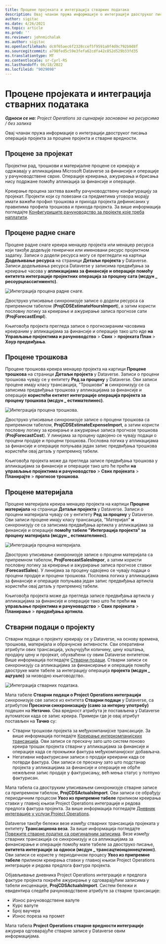 ```yaml
---
title: Процене пројеката и интеграција стварних података
description: Овај чланак пружа информације о интеграцији двоструког писања операција пројекта за процене пројекта и стварне вредности.
author: sigitac
ms.date: 4/26/2021
ms.topic: article
ms.prod: ''
ms.reviewer: johnmichalak
ms.author: sigitac
ms.openlocfilehash: dc8f65aec6f2328ccef5f9591a0f4d9c792b0d8f
ms.sourcegitcommit: a798fed5c59e3fefa62cdfa42c852d529b33fd35
ms.translationtype: MT
ms.contentlocale: sr-Cyrl-RS
ms.lasthandoff: 06/18/2022
ms.locfileid: "9029098"
---
```

# <a name="project-estimates-and-actuals-integration"></a>Процене пројеката и интеграција стварних података

_**Односи се на:** Project Operations за сценарије засноване на ресурсима / без залиха_

Овај чланак пружа информације о интеграцији двоструког писања операција пројекта за процене пројекта и стварне вредности.

## <a name="project-estimates"></a>Процене за пројекат

Пројектни рад, трошкови и материјалне процене се креирају и одржавају у апликацијама Microsoft Dataverse за финансије и операције у рачуноводствене сврхе. Операције креирања, ажурирања и брисања нису подржане помоћу апликација за финансије и операције.

Креирање процена захтева важећу рачуноводствену конфигурацију за пројекат. Пројекти који су повезани са предметима уговора морају имати важећи профил трошкова и прихода пројекта дефинисаних у правилима профила трошкова и прихода пројекта. За више информација погледајте [Конфигуришите рачуноводство за пројекте које треба наплатити](../project-accounting/configure-accounting-billable-projects.md#configure-project-cost-and-revenue-profile-rules).

## <a name="labor-estimates"></a>Процене радне снаге

Процене радне снаге креира менаџер пројекта или менаџер ресурса који такође додељује генерички или именовани ресурс пројектном задатку. Записи о додели ресурса могу се прегледати на картици **Додељивање ресурса** на страници **Детаљи пројекта** у Dataverse. Записи додељивања ресурса Dataverse у записима предвиђања за креирање часова у **апликацијама за финансије и операције помоћу ентитета интеграције пројектних операција за процену сата (мсдyн \_ ресоурцеассигнментс)**.

   ![Интеграција процена радне снаге.](./Media/DW4LaborEstimates.png)

Двоструко уписивање синхронизује записе о додели ресурса са припремном табелом (**ProjCDSEstimateHoursImport**), а затим користи пословну логику за креирање и ажурирање записа прогнозе сати (**ProjForecastEmpl**).

Књиговођа пројекта прегледа записе о прогнозираним часовима креираним у апликацијама за финансије и операције тако што иде **на Управљање пројектима и рачуноводство** > **Свих** > **пројеката План** > **Хоур предвиђања**.

## <a name="expense-estimates"></a>Процене трошкова

Процене трошкова креира менаџер пројекта на картици **Процене трошкова** на страници **Детаљи пројекта** у Dataverse. Записи о процени трошкова чувају се у ентитету **Ред за процену** у Dataverse. Ови записи процене имају класу трансакција, "Трошкови" **и** синхронизују се са записима предвиђања трошкова у апликацијама за финансије и операције **користећи ентитет интеграције операција пројекта за процену трошкова (мсдyн \_ естимателинес)**.

   ![Интеграција процена трошкова.](./Media/DW4ExpenseEstimates.png)

Двоструко уписивање синхронизује записе о процени трошкова са припремном табелом, **ProjCDSEstimateExpenseImport**, а затим користи пословну логику за креирање и ажурирање записа прогнозе трошкова (**ProjForecastCost**). У линијама за процену одвојено се чувају подаци о процени продаје и процени трошкова. Пословна логика у апликацијама за финансије и операције попуњава један запис предвиђања трошкова користећи овај детаљ у припремној табели.

Књиговођа пројекта може да прегледа записе предвиђања трошкова у апликацијама за финансије и операције тако што ће прећи **на управљање пројектима и рачуноводство** > **Свих пројеката** > **Планирајте** > **прогнозе трошкова**.

## <a name="material-estimates"></a>Процене материјала

Процене материјала креира менаџер пројекта на картици **Процене материјала** на страници **Детаљи пројекта** у Dataverse. Записи о процени материјала чувају се у ентитету **Ред за процену** у Dataverse. Ови записи процене имају класу трансакција, "Материјал" **и** синхронизују се са записима предвиђања артикла у апликацијама за финансије и операције **помоћу табеле "Интеграција пројекта" за процену материјала (мсдyн \_ естимателинес)**.

   ![Интеграција процена материјала.](./Media/DW4MaterialEstimates.png)

Двоструко уписивање синхронизује записе о процени материјала са припремном табелом, **ProjForecastSalesImpor**, а затим користи пословну логику за креирање и ажурирање записа прогнозе ставки (**ForecastSales**). У линијама за процену одвојено се чувају подаци о процени продаје и процени трошкова. Пословна логика у апликацијама за финансије и операције попуњава један запис предвиђања артикла користећи овај детаљ у припремној табели.

Књиговођа пројекта може да прегледа записе предвиђања артикла у апликацијама за финансије и операције тако што ће прећи **на управљање пројектима и рачуноводство** > **Свих пројеката** > **Планирање** > **предвиђања артикла**.

## <a name="project-actuals"></a>Стварни подаци о пројекту

Стварни подаци о пројекту креирају се у Dataverse, на основу времена, трошкова, материјала и обрачунске активности. Сви оперативни атрибути ових трансакција, укључујући количину, цену коштања, продајну цену и пројекат, обухваћени су овим Dataverse ентитетом. Више информација погледајте [Стварни подаци](../actuals/actuals-overview.md). Стварни записи се синхронизују са апликацијама за финансирање и операције помоћу двоструке мапе табеле за интеграцију операција **пројекта (мсдyн \_ ацтуалс)** за низводно књиговодство.

   ![Интеграција стварних података.](./Media/DW4Actuals.png)

Мапа табеле **Стварни подаци о Project Operations интеграцији** синхронизује све записе из ентитета **Стварни подаци** у Dataverse, са атрибутом **Прескочи синхронизацију (само за интерну употребу)** подешен на **Нетачно**. Ова вредност атрибута је постављена у Dataverse аутоматски када се запис креира. Примери где је овај атрибут постављен на **Тачно** су:

  - Стварни трошкови пројекта за међукомпанијске трансакције. За више информација погледајте [Креирање интеркомпанијских трансакција](../project-accounting/create-intercompany-transactions.md). Ови записи се прескачу зато што систем поново креира трошак пројекта стварни у апликацијама за финансије и операције када се прокњижи фактура међукомпанијског добављача.
  - Негативни нефактурисани записи о продаји креирани када се потврди фактура. Ови записи се прескачу зато што подстанар пројекта у апликацијама за финансије и операције не обрће нежељени запис продаје у фактурисању, већ мења статус у потпуно фактурисан.

Мапа табела са двоструким уписивањем синхронизује стварне записе са припремном табелом, **ProjCDSActualsImport**. Ови записи се обрађују периодичним процесом **Увоз из припремне табеле** приликом креирања ставки у главној књизи Project Operations интеграције и редова предлога фактура пројекта. За више информација погледајте [Дневник интеграције у услузи Project Operations](../project-accounting/project-operations-integration-journal.md).

Dataverse такође бележи везе између стварних трансакција пројеката у ентитету **Трансакциона веза**. За више информација погледајте [Повежите стварне податке са оригиналним записима](../actuals/linkingactuals.md). Везе између стварних трансакција се синхронизују и са апликацијама за финансирање и операције помоћу мапе табеле за двоструко писање, **ентитета интеграције за односи (мсдyн \_ трансацтионцоннецтионс)**. Ови записи се користе у периодичном процесу **Увоз из припремне табеле** приликом креирања ставки у главној књизи Project Operations интеграције и редова предлога фактура пројекта.

Објављивање дневника Project Operations интеграције и предлога фактуре пројекта покреће ажурирање у одговарајућим записима у табели инсценације, **ProjCDSActualsImport**. Систем бележи и евидентира следеће рачуноводствене атрибуте за стварне трансакције:

- Износ рачуноводствене валуте
- Курс валуте
- Број ваучера
- Износ пореза на промет

Мапа табела **Project Operations стварне вредности интеграције** ажурира одговарајуће стварне записе у Dataverse овим информацијама.
